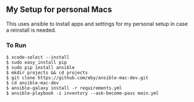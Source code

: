 ## My Setup for personal Macs

This uses ansible to install apps and settings for my personal setup in case a reinstall is needed. 

### To Run
    $ xcode-select --install
    $ sudo easy_install pip
    $ sudo pip install ansible
    $ mkdir projects && cd projects
    $ git clone https://github.com/eby/ansible-mac-dev.git
    $ cd ansible-mac-dev
    $ ansible-galaxy install -r requirements.yml
    $ ansible-playbook -i inventory --ask-become-pass main.yml 
